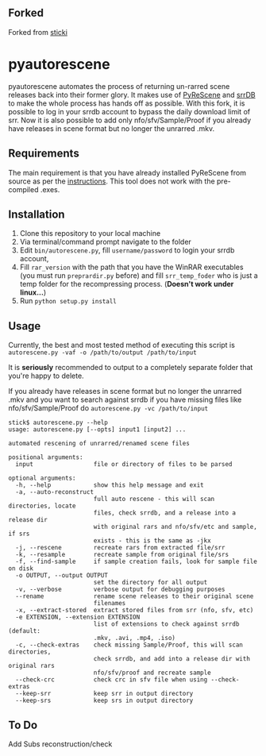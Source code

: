 Forked
------
Forked from [sticki](https://bitbucket.org/sticki/pyautorescene)  

pyautorescene
=============
pyautorescene automates the process of returning un-rarred scene releases back into their former glory.  It makes use of [PyReScene](https://github.com/srrDB/pyrescene) and [srrDB](http://srrdb.com) to make the whole process has hands off as possible. 
With this fork, it is possible to log in your srrdb account to bypass the daily download limit of srr.
Now it is also possible to add only nfo/sfv/Sample/Proof if you already have releases in scene format but no longer the unrarred .mkv.

Requirements
------------
The main requirement is that you have already installed PyReScene from source as per the [instructions](https://web.archive.org/web/20190118053832/https://bitbucket.org/Gfy/pyrescene/src/).  This tool does not work with the pre-compiled .exes.

Installation
------------
1. Clone this repository to your local machine
2. Via terminal/command prompt navigate to the folder
3. Edit `bin/autorescene.py`, fill `username/password` to login your srrdb account, 
4. Fill `rar_version` with the path that you have the WinRAR executables (you must run `preprardir.py` before) and fill `srr_temp_foder` who is just a temp folder for the recompressing process. (**Doesn't work under linux...**)
5. Run `python setup.py install`

Usage
-----
Currently, the best and most tested method of executing this script is `autorescene.py -vaf -o /path/to/output /path/to/input`

It is **seriously** recommended to output to a completely separate folder that you're happy to delete.


If you already have releases in scene format but no longer the unrarred .mkv and you want to search against srrdb if you have missing files like nfo/sfv/Sample/Proof do `autorescene.py -vc /path/to/input`

```
stick$ autorescene.py --help
usage: autorescene.py [--opts] input1 [input2] ...

automated rescening of unrarred/renamed scene files

positional arguments:
  input                 file or directory of files to be parsed

optional arguments:
  -h, --help            show this help message and exit
  -a, --auto-reconstruct
                        full auto rescene - this will scan directories, locate
                        files, check srrdb, and a release into a release dir
                        with original rars and nfo/sfv/etc and sample, if srs
                        exists - this is the same as -jkx
  -j, --rescene         recreate rars from extracted file/srr
  -k, --resample        recreate sample from original file/srs
  -f, --find-sample     if sample creation fails, look for sample file on disk
  -o OUTPUT, --output OUTPUT
                        set the directory for all output
  -v, --verbose         verbose output for debugging purposes
  --rename              rename scene releases to their original scene
                        filenames
  -x, --extract-stored  extract stored files from srr (nfo, sfv, etc)
  -e EXTENSION, --extension EXTENSION
                        list of extensions to check against srrdb (default:
                        .mkv, .avi, .mp4, .iso)
  -c, --check-extras    check missing Sample/Proof, this will scan directories, 
                        check srrdb, and add into a release dir with original rars 
                        nfo/sfv/proof and recreate sample
  --check-crc           check crc in sfv file when using --check-extras
  --keep-srr            keep srr in output directory
  --keep-srs            keep srs in output directory
```

To Do
-----
Add Subs reconstruction/check
